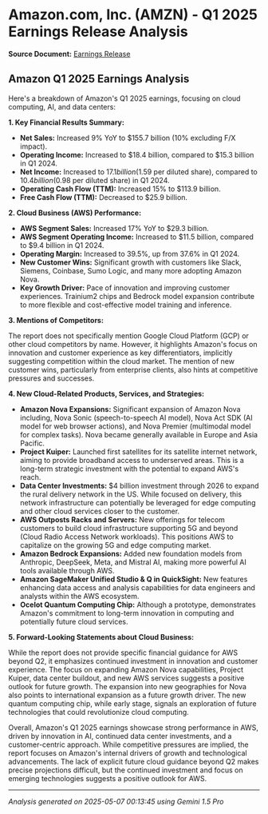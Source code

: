 # Amazon.com, Inc. (AMZN) - Q1 2025 Earnings Release Analysis

**Source Document:** [Earnings Release](https://ir.aboutamazon.com/files/doc_financials/2025/q1/AMZN-Q1-2025-Earnings-Release.pdf)

## Amazon Q1 2025 Earnings Analysis

Here's a breakdown of Amazon's Q1 2025 earnings, focusing on cloud computing, AI, and data centers:

**1. Key Financial Results Summary:**

* **Net Sales:** Increased 9% YoY to $155.7 billion (10% excluding F/X impact).
* **Operating Income:** Increased to $18.4 billion, compared to $15.3 billion in Q1 2024.
* **Net Income:** Increased to $17.1 billion ($1.59 per diluted share), compared to $10.4 billion ($0.98 per diluted share) in Q1 2024.
* **Operating Cash Flow (TTM):** Increased 15% to $113.9 billion.
* **Free Cash Flow (TTM):** Decreased to $25.9 billion.

**2. Cloud Business (AWS) Performance:**

* **AWS Segment Sales:** Increased 17% YoY to $29.3 billion.
* **AWS Segment Operating Income:** Increased to $11.5 billion, compared to $9.4 billion in Q1 2024.
* **Operating Margin:** Increased to 39.5%, up from 37.6% in Q1 2024.
* **New Customer Wins:** Significant growth with customers like Slack, Siemens, Coinbase, Sumo Logic, and many more adopting Amazon Nova.
* **Key Growth Driver:** Pace of innovation and improving customer experiences. Trainium2 chips and Bedrock model expansion contribute to more flexible and cost-effective model training and inference.

**3. Mentions of Competitors:**

The report does not specifically mention Google Cloud Platform (GCP) or other cloud competitors by name. However, it highlights Amazon's focus on innovation and customer experience as key differentiators, implicitly suggesting competition within the cloud market. The mention of new customer wins, particularly from enterprise clients, also hints at competitive pressures and successes.

**4. New Cloud-Related Products, Services, and Strategies:**

* **Amazon Nova Expansions:** Significant expansion of Amazon Nova including, Nova Sonic (speech-to-speech AI model), Nova Act SDK (AI model for web browser actions), and Nova Premier (multimodal model for complex tasks). Nova became generally available in Europe and Asia Pacific.
* **Project Kuiper:** Launched first satellites for its satellite internet network, aiming to provide broadband access to underserved areas. This is a long-term strategic investment with the potential to expand AWS's reach.
* **Data Center Investments:** $4 billion investment through 2026 to expand the rural delivery network in the US. While focused on delivery, this network infrastructure can potentially be leveraged for edge computing and other cloud services closer to the customer.
* **AWS Outposts Racks and Servers:** New offerings for telecom customers to build cloud infrastructure supporting 5G and beyond (Cloud Radio Access Network workloads). This positions AWS to capitalize on the growing 5G and edge computing market.
* **Amazon Bedrock Expansions:** Added new foundation models from Anthropic, DeepSeek, Meta, and Mistral AI, making more powerful AI tools available through AWS.
* **Amazon SageMaker Unified Studio & Q in QuickSight:** New features enhancing data access and analysis capabilities for data engineers and analysts within the AWS ecosystem.
* **Ocelot Quantum Computing Chip:** Although a prototype, demonstrates Amazon's commitment to long-term innovation in computing and potentially future cloud services.

**5. Forward-Looking Statements about Cloud Business:**

While the report does not provide specific financial guidance for AWS beyond Q2, it emphasizes continued investment in innovation and customer experience. The focus on expanding Amazon Nova capabilities, Project Kuiper, data center buildout, and new AWS services suggests a positive outlook for future growth. The expansion into new geographies for Nova also points to international expansion as a future growth driver. The new quantum computing chip, while early stage, signals an exploration of future technologies that could revolutionize cloud computing.

Overall, Amazon's Q1 2025 earnings showcase strong performance in AWS, driven by innovation in AI, continued data center investments, and a customer-centric approach. While competitive pressures are implied, the report focuses on Amazon's internal drivers of growth and technological advancements. The lack of explicit future cloud guidance beyond Q2 makes precise projections difficult, but the continued investment and focus on emerging technologies suggests a positive outlook for AWS.

---
*Analysis generated on 2025-05-07 00:13:45 using Gemini 1.5 Pro* 